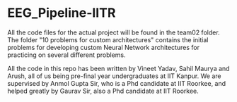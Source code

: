 # EEG_Pipeline-IITR
All the code files for the actual project will be found in the team02 folder.
The folder "10 problems for custom architectures" contains the initial problems for developing custom Neural Network architectures for practicing on several different problems.

All the code in this repo has been written by Vineet Yadav, Sahil Maurya and Arush, all of us being pre-final year undergraduates at IIT Kanpur. We are supervised by Anmol Gupta Sir, who is a Phd candidate at IIT Roorkee, and helped greatly by Gaurav Sir, also a Phd candidate at IIT Roorkee.
